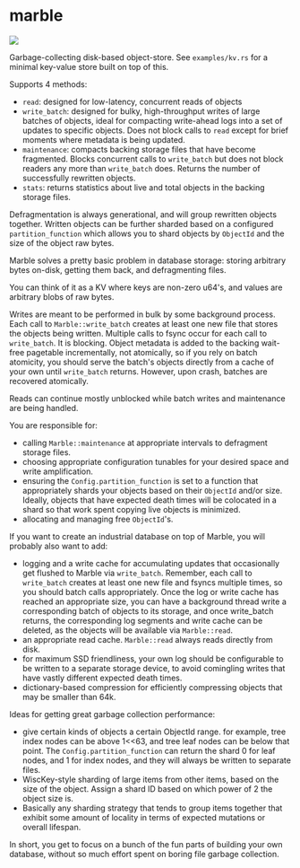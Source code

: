 # marble
<a href="https://docs.rs/marble"><img src="https://docs.rs/marble/badge.svg"></a>

Garbage-collecting disk-based object-store. See `examples/kv.rs`
for a minimal key-value store built on top of this.

Supports 4 methods:
* `read`: designed for low-latency, concurrent reads of objects
* `write_batch`: designed for bulky, high-throughput writes of large batches of objects,
  ideal for compacting write-ahead logs into a set of updates to specific objects. Does
  not block calls to `read` except for brief moments where metadata is being updated.
* `maintenance`: compacts backing storage files that have become fragmented. Blocks
  concurrent calls to `write_batch` but does not block readers any more than `write_batch`
  does. Returns the number of successfully rewritten objects.
* `stats`: returns statistics about live and total objects in the backing storage files.

Defragmentation is always generational, and will group rewritten
objects together. Written objects can be further sharded based on a
configured `partition_function` which allows you to shard objects
by `ObjectId` and the size of the object raw bytes.

Marble solves a pretty basic problem in database storage: storing
arbitrary bytes on-disk, getting them back, and defragmenting files.

You can think of it as a KV where keys are non-zero u64's, and values
are arbitrary blobs of raw bytes.

Writes are meant to be performed in bulk by some background process.
Each call to `Marble::write_batch` creates at least one new file
that stores the objects being written. Multiple calls to fsync occur
for each call to `write_batch`. It is blocking. Object metadata is added
to the backing wait-free pagetable incrementally, not atomically,
so if you rely on batch atomicity, you should serve the batch's objects
directly from a cache of your own until `write_batch` returns.
However, upon crash, batches are recovered atomically.

Reads can continue mostly unblocked while batch writes and maintenance are being handled.

You are responsible for:
* calling `Marble::maintenance` at appropriate intervals to defragment
  storage files.
* choosing appropriate configuration tunables for your desired space
  and write amplification.
* ensuring the `Config.partition_function` is set to a function that
  appropriately shards your objects based on their `ObjectId` and/or size.
  Ideally, objects that have expected death times will be colocated in
  a shard so that work spent copying live objects is minimized.
* allocating and managing free `ObjectId`'s.

If you want to create an industrial database on top of Marble, you will
probably also want to add:
* logging and a write cache for accumulating updates that occasionally
  get flushed to Marble via `write_batch`. Remember, each call to
  `write_batch` creates at least one new file and fsyncs multiple times,
  so you should batch calls appropriately. Once the log or write cache has
  reached an appropriate size, you can have a background thread write a
  corresponding batch of objects to its storage, and once write_batch returns, the
  corresponding log segments and write cache can be deleted, as the objects
  will be available via `Marble::read`.
* an appropriate read cache. `Marble::read` always reads directly from disk.
* for maximum SSD friendliness, your own log should be configurable to be
  written to a separate storage device, to avoid comingling writes that
  have vastly different expected death times.
* dictionary-based compression for efficiently compressing objects that may
  be smaller than 64k.

Ideas for getting great garbage collection performance:
* give certain kinds of objects a certain ObjectId range. for example,
  tree index nodes can be above 1<<63, and tree leaf nodes can be below
  that point. The `Config.partition_function` can return the shard 0 for
  leaf nodes, and 1 for index nodes, and they will always be written to
  separate files.
* WiscKey-style sharding of large items from other items, based on the
  size of the object. Assign a shard ID based on which power of 2 the
  object size is.
* Basically any sharding strategy that tends to group items together that
  exhibit some amount of locality in terms of expected mutations or
  overall lifespan.

In short, you get to focus on a bunch of the fun parts of building your own
database, without so much effort spent on boring file garbage collection.
